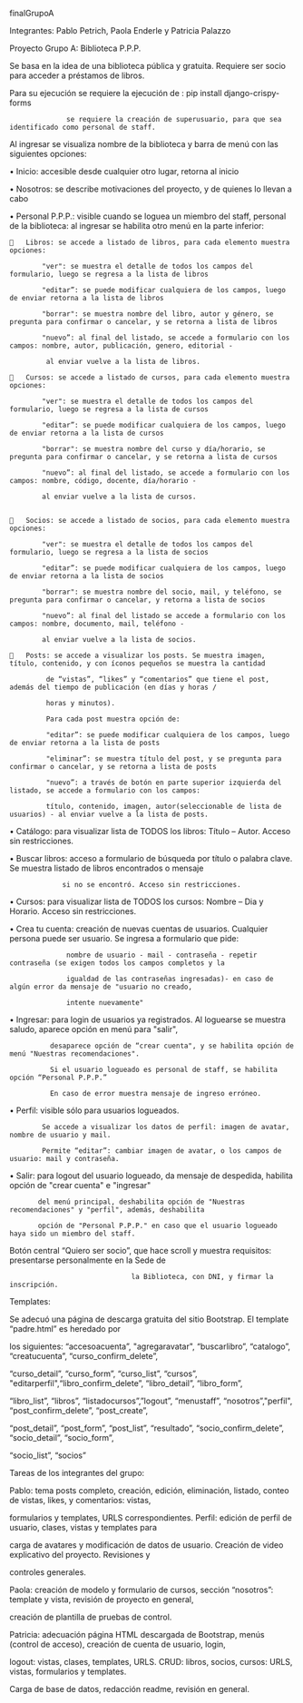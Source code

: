 finalGrupoA

Integrantes: Pablo Petrich, Paola Enderle y Patricia Palazzo

Proyecto Grupo A: Biblioteca P.P.P.

Se basa en la idea de una biblioteca pública y gratuita. Requiere ser socio para acceder a préstamos de libros.

Para su ejecución se requiere la ejecución de : pip install django-crispy-forms

                  se requiere la creación de superusuario, para que sea identificado como personal de staff.

Al ingresar se visualiza nombre de la biblioteca y  barra de menú con las siguientes opciones:

•	Inicio: accesible desde cualquier otro lugar, retorna al inicio

•	Nosotros:  se describe motivaciones del proyecto, y de quienes lo llevan a cabo

•	Personal P.P.P.:  visible cuando se loguea un miembro del staff, personal de la biblioteca: al ingresar se habilita otro menú en la parte inferior:

    	Libros: se accede a listado de libros, para cada elemento muestra opciones:

            "ver": se muestra el detalle de todos los campos del formulario, luego se regresa a la lista de libros

            "editar”: se puede modificar cualquiera de los campos, luego de enviar retorna a la lista de libros

            "borrar": se muestra nombre del libro, autor y género, se pregunta para confirmar o cancelar, y se retorna a lista de libros

            "nuevo”: al final del listado, se accede a formulario con los campos: nombre, autor, publicación, genero, editorial - 
            
             al enviar vuelve a la lista de libros.

    	Cursos: se accede a listado de cursos, para cada elemento muestra opciones:

            "ver": se muestra el detalle de todos los campos del formulario, luego se regresa a la lista de cursos

            "editar”: se puede modificar cualquiera de los campos, luego de enviar retorna a la lista de cursos

            "borrar": se muestra nombre del curso y día/horario, se pregunta para confirmar o cancelar, y se retorna a lista de cursos

            "nuevo”: al final del listado, se accede a formulario con los campos: nombre, código, docente, día/horario -
            
            al enviar vuelve a la lista de cursos.


    	Socios: se accede a listado de socios, para cada elemento muestra opciones:

            "ver": se muestra el detalle de todos los campos del formulario, luego se regresa a la lista de socios

            "editar”: se puede modificar cualquiera de los campos, luego de enviar retorna a la lista de socios

            "borrar": se muestra nombre del socio, mail, y teléfono, se pregunta para confirmar o cancelar, y retorna a lista de socios

            "nuevo”: al final del listado se accede a formulario con los campos: nombre, documento, mail, teléfono - 
            
            al enviar vuelve a la lista de socios.

    	Posts: se accede a visualizar los posts. Se muestra imagen, título, contenido, y con íconos pequeños se muestra la cantidad
    
             de “vistas”, “likes” y “comentarios” que tiene el post, además del tiempo de publicación (en días y horas / 
             
             horas y minutos).

             Para cada post muestra opción de:
         
             "editar”: se puede modificar cualquiera de los campos, luego de enviar retorna a la lista de posts
         
             "eliminar”: se muestra título del post, y se pregunta para confirmar o cancelar, y se retorna a lista de posts
         
             "nuevo”: a través de botón en parte superior izquierda del listado, se accede a formulario con los campos:
             
             título, contenido, imagen, autor(seleccionable de lista de usuarios) - al enviar vuelve a la lista de posts.


•	Catálogo: para visualizar lista de TODOS los libros: Título – Autor. Acceso sin restricciones.

•	Buscar libros: acceso a formulario de búsqueda por título o palabra clave. Se muestra listado de libros encontrados o mensaje

                 si no se encontró. Acceso sin restricciones.

•	Cursos: para visualizar lista de TODOS los cursos: Nombre – Dia y Horario. Acceso sin restricciones.

•	Crea tu cuenta: creación de nuevas cuentas de usuarios. Cualquier persona puede ser usuario. Se ingresa a formulario que pide:

                  nombre de usuario - mail - contraseña - repetir contraseña (se exigen todos los campos completos y la
                  
                  igualdad de las contraseñas ingresadas)- en caso de algún error da mensaje de "usuario no creado, 
                  
                  intente nuevamente"

•	Ingresar: para login de usuarios ya registrados. Al loguearse se muestra saludo, aparece opción en menú para "salir",
            
              desaparece opción de “crear cuenta", y se habilita opción de menú "Nuestras recomendaciones".
              
              Si el usuario logueado es personal de staff, se habilita opción “Personal P.P.P.”
              
              En caso de error muestra mensaje de ingreso erróneo.

•	Perfil: visible sólo para usuarios logueados.

            Se accede a visualizar los datos de perfil: imagen de avatar, nombre de usuario y mail.
            
            Permite “editar”: cambiar imagen de avatar, o los campos de usuario: mail y contraseña.                     


•	Salir: para logout del usuario logueado, da mensaje de despedida, habilita opción de "crear cuenta" e "ingresar" 

           del menú principal, deshabilita opción de "Nuestras recomendaciones" y "perfil", además, deshabilita
           
           opción de "Personal P.P.P." en caso que el usuario logueado haya sido un miembro del staff.        
         

Botón central “Quiero ser socio”, que hace scroll y muestra requisitos: presentarse personalmente en la Sede de

                                  la Biblioteca, con DNI, y firmar la inscripción. 
    
Templates: 

Se adecuó una página de descarga gratuita del sitio Bootstrap. El template  “padre.html” es heredado por

los siguientes: “accesoacuenta”, "agregaravatar", “buscarlibro”, “catalogo”, “creatucuenta”, “curso_confirm_delete”, 

“curso_detail”, “curso_form”, “curso_list”, “cursos”, "editarperfil",“libro_confirm_delete”, “libro_detail”, “libro_form”,

“libro_list”, “libros”, “listadocursos”,”logout”, “menustaff”, “nosotros”,"perfil", “post_confirm_delete”, “post_create”,

“post_detail”, “post_form”, “post_list”, “resultado”, “socio_confirm_delete”, “socio_detail”, “socio_form”,

“socio_list”, “socios”

Tareas de los integrantes del grupo:

Pablo: tema posts completo, creación, edición, eliminación, listado, conteo de vistas, likes, y comentarios:  vistas,

formularios y templates, URLS correspondientes. Perfil: edición de perfil de usuario, clases, vistas y templates para

carga de avatares y modificación de datos de usuario. Creación de video explicativo del proyecto. Revisiones y 

controles generales. 

Paola: creación de modelo y formulario de cursos, sección “nosotros”: template y vista, revisión de proyecto en general,

creación de plantilla de pruebas de control.

Patricia: adecuación página HTML descargada de Bootstrap, menús (control de acceso), creación de cuenta de usuario, login,

logout:  vistas, clases, templates, URLS. CRUD: libros, socios, cursos: URLS, vistas, formularios y templates. 

Carga de base de datos, redacción readme, revisión en general.


